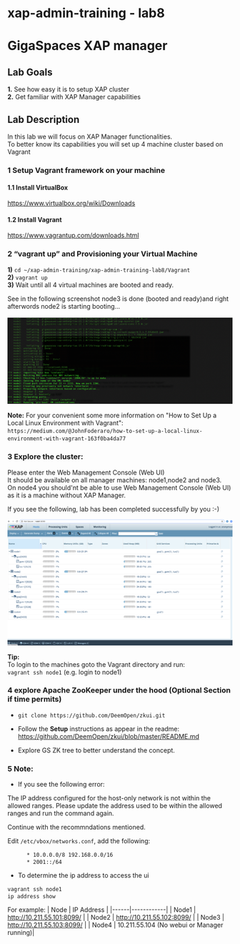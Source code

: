 # xap-admin-training - lab8

# GigaSpaces XAP manager 

## Lab Goals

**1.** See how easy it is to setup XAP cluster<br>
**2.** Get familiar with XAP Manager capabilities<br />

## Lab Description
In this lab we will focus on XAP Manager functionalities.<br>
To better know its capabilities you will set up 4 machine cluster based on Vagrant<br>

### 1 Setup Vagrant framework on your machine

#### 1.1 Install VirtualBox

https://www.virtualbox.org/wiki/Downloads

#### 1.2 Install Vagrant

https://www.vagrantup.com/downloads.html

### 2 “vagrant up” and Provisioning your Virtual Machine

**1)**   `cd ~/xap-admin-training/xap-admin-training-lab8/Vagrant` <br>
**2)**   `vagrant up` <br>
**3)**  Wait until all 4 virtual machines are booted and ready.

See in the following screenshot node3 is done (booted and ready)and right afterwords node2 is starting booting...<br><br>
![Screenshot](./Pictures/Picture1.png)

**Note:** For your convenient some more information on "How to Set Up a Local Linux Environment with Vagrant":<br>
`https://medium.com/@JohnFoderaro/how-to-set-up-a-local-linux-environment-with-vagrant-163f0ba4da77`


### 3 Explore the cluster:

Please enter the Web Management Console (Web UI)<br>
It should be available on all manager machines: node1,node2 and node3.<br>
On node4 you should'nt be able to use Web Management Console (Web UI) as it is a machine without XAP Manager.<br>

If you see the following, lab has been completed successfully by you :-)<br>

![Screenshot](./Pictures/Picture2.png)

**Tip:**<br>
To login to the machines goto the Vagrant directory and run:<br>
    `vagrant ssh node1` (e.g. login to node1)

### 4 explore Apache ZooKeeper under the hood (Optional Section if time permits)

* `git clone https://github.com/DeemOpen/zkui.git`<br>

* Follow the **Setup** instructions as appear in the readme:<br>
  https://github.com/DeemOpen/zkui/blob/master/README.md

* Explore GS ZK tree to better understand the concept.<br>

### 5 Note:

* If you see the following error:<br/>

The IP address configured for the host-only network is not within the
allowed ranges. Please update the address used to be within the allowed
ranges and run the command again.

Continue with the recommndations mentioned. <br/>

Edit `/etc/vbox/networks.conf`, add the following:
```
      * 10.0.0.0/8 192.168.0.0/16
      * 2001::/64
```
* To determine the ip address to access the ui <br/>
```
vagrant ssh node1
ip address show
```
For example:
| Node | IP Address |
|------|------------|
| Node1 | http://10.211.55.101:8099/ |
| Node2 | http://10.211.55.102:8099/ |
| Node3 | http://10.211.55.103:8099/ |
| Node4 | 10.211.55.104 (No webui or Manager running)|     

